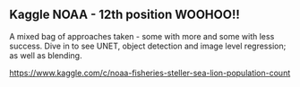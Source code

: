 ## Kaggle NOAA - 12th position WOOHOO!!

A mixed bag of approaches taken - some with more and some with less success. Dive in to see UNET, object detection and image level regression; as well as blending. 

https://www.kaggle.com/c/noaa-fisheries-steller-sea-lion-population-count
